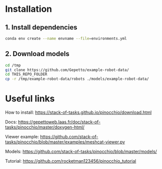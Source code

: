 # Installation

## 1. Install dependencies

```bash
conda env create --name envname --file=environments.yml
```

## 2. Download models
```bash
cd /tmp
git clone https://github.com/Gepetto/example-robot-data/
cd THIS_REPO_FOLDER
cp -r /tmp/example-robot-data/robots ./models/example-robot-data/
```

# Useful links

How to install: https://stack-of-tasks.github.io/pinocchio/download.html

Docs: https://gepettoweb.laas.fr/doc/stack-of-tasks/pinocchio/master/doxygen-html/

Viewer example: https://github.com/stack-of-tasks/pinocchio/blob/master/examples/meshcat-viewer.py

Models: https://github.com/stack-of-tasks/pinocchio/blob/master/models/

Tutorial: https://github.com/rocketman123456/pinocchio_tutorial
